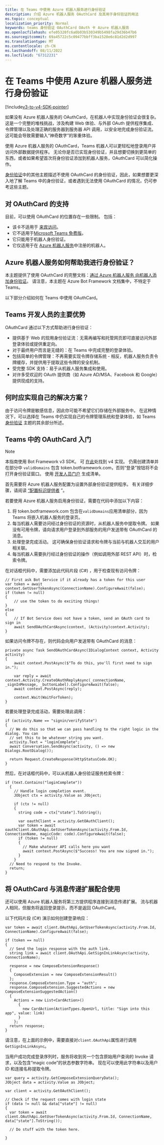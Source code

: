 ```yaml
---
title: 在 Teams 中使用 Azure 机器人服务进行身份验证
description: 介绍 Azure 机器人服务 OAuthCard 及其用于身份验证的用法
ms.topic: conceptual
localization_priority: Normal
keywords: teams 身份验证 OAuthCard OAuth 卡 Azure 机器人服务
ms.openlocfilehash: efe05320fc6a0b03b530349b5498fa29d36b47b6
ms.sourcegitcommit: 69a45722c5c09477bbff3ba1520e6c81d2d2d997
ms.translationtype: MT
ms.contentlocale: zh-CN
ms.lasthandoff: 08/11/2022
ms.locfileid: "67312231"
---
```

# <a name="using-azure-bot-service-for-authentication-in-teams"></a>在 Teams 中使用 Azure 机器人服务进行身份验证

[!include[v3-to-v4-SDK-pointer](~/includes/v3-to-v4-pointer-bots.md)]

如果没有 Azure 机器人服务的 OAuthCard，在机器人中实现身份验证会很复杂。 这是一个完整的堆栈挑战，涉及构建 Web 体验、与外部 OAuth 提供程序集成、令牌管理以及处理正确的服务器到服务器 API 调用，以安全地完成身份验证流。 这可能会导致需要输入“神奇数字”的笨重体验。

使用 Azure 机器人服务的 OAuthCard，Teams 机器人可以更轻松地登录用户并访问外部数据提供程序。 无论你是否已实现身份验证，并且想要切换到更简单的东西，或者如果希望首次将身份验证添加到机器人服务，OAuthCard 可以简化操作。

[身份验证](~/resources/bot-v3/bot-authentication/auth-flow-bot.md)中的其他主题描述不使用 OAuthCard 的身份验证，因此，如果想要更深入地了解 Teams 中的身份验证，或者遇到无法使用 OAuthCard 的情况，仍可参考这些主题。

## <a name="support-for-the-oauthcard"></a>对 OAuthCard 的支持

目前，可以使用 OAuthCard 的位置存在一些限制。 包括：

* 该卡不适用于 [来宾访问](/MicrosoftTeams/guest-access)。
* 它不适用于[Microsoft Teams 免费版](https://products.office.com/microsoft-teams/free)。
* 它只能用于机器人身份验证。
* 它仅适用于在 [Azure 机器人服务](https://azure.microsoft.com/services/bot-service/)中注册的机器人。

## <a name="how-does-the-azure-bot-service-help-me-do-authentication"></a>Azure 机器人服务如何帮助我进行身份验证？

本主题提供了使用 OAuthCard 的完整文档：[通过 Azure 机器人服务 向机器人添加身份验证](/azure/bot-service/bot-builder-tutorial-authentication?view=azure-bot-service-3.0&preserve-view=true)。 请注意，本主题在 Azure Bot Framework 文档集中，不特定于 Teams。

以下部分介绍如何在 Teams 中使用 OAuthCard。

## <a name="main-benefits-for-teams-developers"></a>Teams 开发人员的主要优势

OAuthCard 通过以下方式帮助进行身份验证：

* 提供基于 Web 的现用身份验证流：无需再编写和托管网页即可直接访问外部登录体验或提供重定向。
* 对于最终用户而言是无缝的：在 Teams 中完成完整的登录体验。
* 包括简单的令牌管理：不再需要实现令牌存储系统 - 相反，机器人服务负责令牌缓存，并提供用于提取这些令牌的安全机制。
* 受完整 SDK 支持：易于从机器人服务集成和使用。
* 对许多受欢迎的 OAuth 提供商（如 Azure AD/MSA、Facebook 和 Google）提供现成的支持。

## <a name="when-should-i-implement-my-own-solution"></a>何时应实现自己的解决方案？

由于访问令牌是敏感信息，因此你可能不希望它们存储在外部服务中。 在这种情况下，可以选择在 Teams 中仍实现自己的令牌管理系统和登录体验，如 Teams [身份验证](~/resources/bot-v3/bot-authentication/auth-flow-bot.md) 主题的其余部分所述。

## <a name="getting-started-with-oauthcard-in-teams"></a>Teams 中的 OAuthCard 入门

> [!NOTE]
> 本指南使用 Bot Framework v3 SDK。 可 [在此](/azure/bot-service/bot-builder-authentication?view=azure-bot-service-4.0&tabs=csharp&preserve-view=true)处找到 v4 实现。 仍需创建清单并在部分中 `validDomains` 包含 token.botframework.com，否则“登录”按钮将不会打开身份验证窗口。 使用 [开发人员门户](~/concepts/build-and-test/teams-developer-portal.md) 生成清单。

首先需要将 Azure 机器人服务配置为设置外部身份验证提供程序。 有关详细步骤，请阅读 [“配置标识提供者](~/concepts/authentication/configure-identity-provider.md) ”。

若要使用 Azure 机器人服务启用身份验证，需要在代码中添加以下内容：

1. 将 token.botframework.com 包含在`validDomains`应用清单部分，因为 Teams 将嵌入机器人服务的登录页。
2. 每当机器人需要访问经过身份验证的资源时，从机器人服务中提取令牌。 如果没有可用令牌，请向请求用户登录到外部服务的用户发送带有 OAuthCard 的消息。
3. 处理登录完成活动。 这可确保身份验证请求和令牌与当前与机器人交互的用户相关联。
4. 每当机器人需要执行经过身份验证的操作（例如调用外部 REST API）时，检索令牌。

在对话框代码中，需要添加此代码片段 (C#) ，用于检查现有访问令牌：

```CSharp
// First ask Bot Service if it already has a token for this user
var token = await context.GetUserTokenAsync(ConnectionName).ConfigureAwait(false);
if (token != null)
{
    // use the token to do exciting things!
}
else
{
    // If Bot Service does not have a token, send an OAuth card to sign in 
    await SendOAuthCardAsync(context, (Activity)context.Activity);
}
```

如果访问令牌不存在，则代码会向用户发送带有 OAuthCard 的消息：

```CSharp
private async Task SendOAuthCardAsync(IDialogContext context, Activity activity)
{
    await context.PostAsync($"To do this, you'll first need to sign in.");

    var reply = await context.Activity.CreateOAuthReplyAsync(_connectionName, _signInMessage, _buttonLabel).ConfigureAwait(false);
    await context.PostAsync(reply);

    context.Wait(WaitForToken);
}
```

若要处理登录完成活动，需要处理此调用：

```CSharp
if (activity.Name == "signin/verifyState")
{
  // We do this so that we can pass handling to the right logic in the dialog. You can
  // set this to be whatever string you want.
  activity.Text = "loginComplete";
  await Conversation.SendAsync(activity, () => new Dialogs.RootDialog());

  return Request.CreateResponse(HttpStatusCode.OK);
}
```

然后，在对话框代码中，可以从机器人身份验证服务检索令牌：

```CSharp
if (text.Contains("loginComplete"))
  {
    // Handle login completion event.
    JObject ctx = activity.Value as JObject;

    if (ctx != null)
    {
      string code = ctx["state"].ToString();

      var oauthClient = activity.GetOAuthClient();
      var token = await oauthClient.OAuthApi.GetUserTokenAsync(activity.From.Id, ConnectionName, magicCode: code).ConfigureAwait(false);
      if (token != null)
      {
        // Make whatever API calls here you want
        await context.PostAsync($"Success! You are now signed in.");
      }
    }
  // Need to respond to the Invoke.
  return;
}
```

## <a name="using-oauthcard-with-messaging-extensions"></a>将 OAuthCard 与消息传递扩展配合使用

还可以使用 Azure 机器人服务将第三方提供程序连接到消息传递扩展。 流与机器人相同，但服务将返回登录提示，而不是返回 OAuthCard。

以下代码片段 (C#) 演示如何创建登录响应：

```CSharp
var token = await client.OAuthApi.GetUserTokenAsync(activity.From.Id, ConnectionName).ConfigureAwait(false);

if (token == null)
{
  // Send the login response with the auth link.
  string link = await client.OAuthApi.GetSignInLinkAsync(activity, ConnectionName);

  response = new ComposeExtensionResponse()
  {
    ComposeExtension = new ComposeExtensionResult()
  };
  response.ComposeExtension.Type = "auth";
  response.ComposeExtension.SuggestedActions = new ComposeExtensionSuggestedAction()
  {
    Actions = new List<CardAction>()
      {
        new CardAction(ActionTypes.OpenUrl, title: "Sign into this app", value: link)
      }
    };
  return response;
}
```

请注意，在上面的示例中，需要直接对`client.OAuthApi`属性进行调用`GetSignInLinkAsync`。

当用户成功完成登录序列时，服务将收到另一个包含原始用户查询的 Invoke 请求，以及包含“magic code”的状态参数字符串。 现在可以使用此字符串以及用户 ID 和连接名称提取令牌。

```CSharp
var query = activity.GetComposeExtensionQueryData();
JObject data = activity.Value as JObject;

var client = activity.GetOAuthClient();

// Check if the request comes with login state
if (data != null && data["state"] != null)
{
  var token = await client.OAuthApi.GetUserTokenAsync(activity.From.Id, ConnectionName, data["state"].ToString());

  // Do stuff with the token here.

}
```
